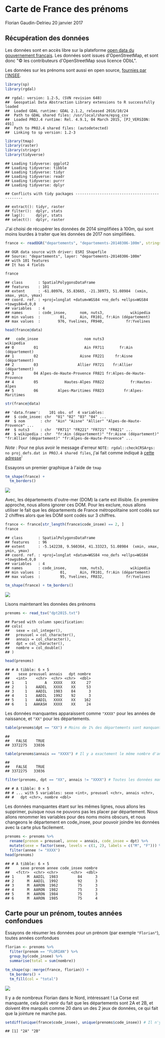 Carte de France des prénoms
================
Florian Gaudin-Delrieu
20 janvier 2017

Récupération des données
------------------------

Les données sont en accès libre sur la plateforme [open data du gouvernement français](https://www.data.gouv.fr/fr/datasets/contours-des-departements-francais-issus-d-openstreetmap/). Les données sont issues d'OpenStreetMap, et sont donc "© les contributeurs d'OpenStreetMap sous licence ODbL".

Les données sur les prénoms sont aussi en open source, [fournies par l'INSEE](http://www.data.gouv.fr/fr/datasets/fichier-des-prenoms-edition-2016/).

``` r
library(sp)
library(rgdal)
```

    ## rgdal: version: 1.2-5, (SVN revision 648)
    ##  Geospatial Data Abstraction Library extensions to R successfully loaded
    ##  Loaded GDAL runtime: GDAL 2.1.2, released 2016/10/24
    ##  Path to GDAL shared files: /usr/local/share/epsg_csv
    ##  Loaded PROJ.4 runtime: Rel. 4.9.1, 04 March 2015, [PJ_VERSION: 491]
    ##  Path to PROJ.4 shared files: (autodetected)
    ##  Linking to sp version: 1.2-3

``` r
library(tmap)
library(raster)
library(stringr)
library(tidyverse)
```

    ## Loading tidyverse: ggplot2
    ## Loading tidyverse: tibble
    ## Loading tidyverse: tidyr
    ## Loading tidyverse: readr
    ## Loading tidyverse: purrr
    ## Loading tidyverse: dplyr

    ## Conflicts with tidy packages ----------------------------------------------

    ## extract(): tidyr, raster
    ## filter():  dplyr, stats
    ## lag():     dplyr, stats
    ## select():  dplyr, raster

J'ai choisi de récupérer les données de 2014 simplifiées à 100m, qui sont moins lourdes à traiter que les données de 2017 non simplifiées.

``` r
france <- readOGR("departements", "departements-20140306-100m", stringsAsFactors = FALSE, use_iconv = TRUE, encoding = "iso-8859-1")
```

    ## OGR data source with driver: ESRI Shapefile 
    ## Source: "departements", layer: "departements-20140306-100m"
    ## with 101 features
    ## It has 4 fields

``` r
france
```

    ## class       : SpatialPolygonsDataFrame 
    ## features    : 101 
    ## extent      : -61.80976, 55.83665, -21.38973, 51.08984  (xmin, xmax, ymin, ymax)
    ## coord. ref. : +proj=longlat +datum=WGS84 +no_defs +ellps=WGS84 +towgs84=0,0,0 
    ## variables   : 4
    ## names       : code_insee,      nom, nuts3,            wikipedia 
    ## min values  :         01,      Ain, FR101, fr:Ain (département) 
    ## max values  :        976, Yvelines, FR940,          fr:Yvelines

``` r
head(france@data)
```

    ##   code_insee                     nom nuts3                  wikipedia
    ## 0         01                     Ain FR711       fr:Ain (département)
    ## 1         02                   Aisne FR221     fr:Aisne (département)
    ## 2         03                  Allier FR721    fr:Allier (département)
    ## 3         04 Alpes-de-Haute-Provence FR821 fr:Alpes-de-Haute-Provence
    ## 4         05            Hautes-Alpes FR822            fr:Hautes-Alpes
    ## 5         06         Alpes-Maritimes FR823         fr:Alpes-Maritimes

``` r
str(france@data)
```

    ## 'data.frame':    101 obs. of  4 variables:
    ##  $ code_insee: chr  "01" "02" "03" "04" ...
    ##  $ nom       : chr  "Ain" "Aisne" "Allier" "Alpes-de-Haute-Provence" ...
    ##  $ nuts3     : chr  "FR711" "FR221" "FR721" "FR821" ...
    ##  $ wikipedia : chr  "fr:Ain (département)" "fr:Aisne (département)" "fr:Allier (département)" "fr:Alpes-de-Haute-Provence" ...

*Note :* Pour ne plus avoir le message d'erreur `NOTE: rgdal::checkCRSArgs: no proj_defs.dat in PROJ.4 shared files`, j'ai fait comme indiqué à [cette adresse](https://gis.stackexchange.com/questions/224467/raster-error-note-rgdalcheckcrsargs-no-proj-defs-dat-in-proj-4-shared-file)'

Essayons un premier graphique à l'aide de `tmap`

``` r
tm_shape(france) +
  tm_borders()
```

![](01_exploratory_files/figure-markdown_github/carteFrance-1.png)

Avec, les départements d'outre-mer (DOM) la carte est illisible. En première approche, nous allons ignorer ces DOM. Pour les exclure, nous allons utiliser le fait que les départements de France métropolitaine sont codés sur 2 chiffres alors que les DOM sont codés sur 3 chiffres.

``` r
france <- france[str_length(france$code_insee) == 2, ]
france
```

    ## class       : SpatialPolygonsDataFrame 
    ## features    : 96 
    ## extent      : -5.142238, 9.560364, 41.33323, 51.08984  (xmin, xmax, ymin, ymax)
    ## coord. ref. : +proj=longlat +datum=WGS84 +no_defs +ellps=WGS84 +towgs84=0,0,0 
    ## variables   : 4
    ## names       : code_insee,      nom, nuts3,            wikipedia 
    ## min values  :         01,      Ain, FR101, fr:Ain (département) 
    ## max values  :         95, Yvelines, FR832,          fr:Yvelines

``` r
tm_shape(france) + tm_borders()
```

![](01_exploratory_files/figure-markdown_github/carteFranceMetro-1.png)

Lisons maintenant les données des prénoms

``` r
prenoms <- read_tsv("dpt2015.txt")
```

    ## Parsed with column specification:
    ## cols(
    ##   sexe = col_integer(),
    ##   preusuel = col_character(),
    ##   annais = col_character(),
    ##   dpt = col_character(),
    ##   nombre = col_double()
    ## )

``` r
head(prenoms)
```

    ## # A tibble: 6 × 5
    ##    sexe preusuel annais   dpt nombre
    ##   <int>    <chr>  <chr> <chr>  <dbl>
    ## 1     1        A   XXXX    XX     27
    ## 2     1    AADEL   XXXX    XX     53
    ## 3     1    AADIL   1983    84      3
    ## 4     1    AADIL   1992    92      3
    ## 5     1    AADIL   XXXX    XX    162
    ## 6     1   AAKASH   XXXX    XX     24

Les données manquantes apparaissent comme `"XXXX"` pour les années de naissance, et `"XX"` pour les départements.

``` r
table(prenoms$dpt == "XX") # Moins de 1% des départements sont manquants
```

    ## 
    ##   FALSE    TRUE 
    ## 3372275   33036

``` r
table(prenoms$annais == "XXXX") # Il y a exactement le même nombre d'années de naissance manquantes
```

    ## 
    ##   FALSE    TRUE 
    ## 3372275   33036

``` r
filter(prenoms, dpt == "XX", annais != "XXXX") # Toutes les données manquantes sont sur les mêmes lignes
```

    ## # A tibble: 0 × 5
    ## # ... with 5 variables: sexe <int>, preusuel <chr>, annais <chr>,
    ## #   dpt <chr>, nombre <dbl>

Les données manquantes étant sur les mêmes lignes, nous allons les supprimer, puisque nous ne pouvons pas les placer par département. Nous allons renommer les variables pour des noms moins obscurs, et nous changeons le département en code\_insee, pour pouvoir joindre les données avec la carte plus facilement.

``` r
prenoms <- prenoms %>% 
  rename(prenom = preusuel, annee = annais, code_insee = dpt) %>% 
  mutate(sexe = factor(sexe, levels = c(1, 2), labels = c("M", "F"))) %>% 
  filter(annee != "XXXX")
head(prenoms)
```

    ## # A tibble: 6 × 5
    ##     sexe prenom annee code_insee nombre
    ##   <fctr>  <chr> <chr>      <chr>  <dbl>
    ## 1      M  AADIL  1983         84      3
    ## 2      M  AADIL  1992         92      3
    ## 3      M  AARON  1962         75      3
    ## 4      M  AARON  1982         75      3
    ## 5      M  AARON  1984         75      3
    ## 6      M  AARON  1985         75      4

Carte pour un prénom, toutes années confondues
----------------------------------------------

Essayons de résumer les données pour un prénom (par exemple `"Florian"`), toutes années confondues

``` r
florian <- prenoms %>% 
  filter(prenom == "FLORIAN") %>% 
  group_by(code_insee) %>% 
  summarise(total = sum(nombre))
```

``` r
tm_shape(sp::merge(france, florian)) +
  tm_borders() +
  tm_fill(col = "total")
```

![](01_exploratory_files/figure-markdown_github/carteFlorian-1.png)

Il y a de nombreux Florian dans le Nord, intéressant ! La Corse est manquante, cela doit venir du fait que les départements sont 2A et 2B, et doivent être marqués comme 20 dans un des 2 jeux de données, ce qui fait que la jointure ne marche pas.

``` r
setdiff(unique(france$code_insee), unique(prenoms$code_insee)) # Il n'y a bien que la Corse qui est dans france$code_insee
```

    ## [1] "2A" "2B"
